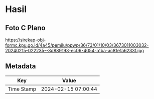 # Hasil

## Foto C Plano

https://sirekap-obj-formc.kpu.go.id/4a45/pemilu/ppwp/36/73/01/10/03/3673011003032-20240215-022235--3d889193-ec06-4054-a1ba-ac81e1a6233f.jpg


## Metadata

| Key        | Value               |
| ---------- | ------------------- |
| Time Stamp | 2024-02-15 07:00:44 |



